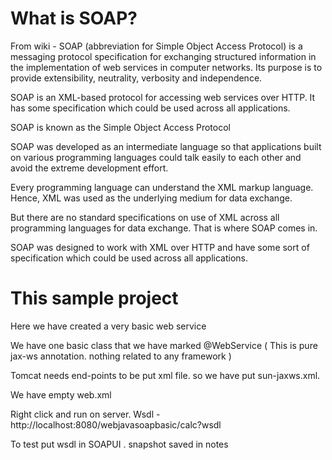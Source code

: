 # What is SOAP?

From wiki - SOAP (abbreviation for Simple Object Access Protocol) is a messaging protocol specification for exchanging structured information in the implementation of web services in computer networks. Its purpose is to provide extensibility, neutrality, verbosity and independence.

SOAP is an XML-based protocol for accessing web services over HTTP. It has some specification which could be used across all applications.

SOAP is known as the Simple Object Access Protocol

SOAP was developed as an intermediate language so that applications built on various programming languages could talk easily to each other and avoid the extreme development effort.

Every programming language can understand the XML markup language. Hence, XML was used as the underlying medium for data exchange.

But there are no standard specifications on use of XML across all programming languages for data exchange. That is where SOAP comes in.

SOAP was designed to work with XML over HTTP and have some sort of specification which could be used across all applications. 

# This sample project

Here we have created a very basic web service

We have one basic class that we have marked @WebService ( This is pure jax-ws annotation. nothing related to any framework )

Tomcat needs end-points to be put xml file. so we have put sun-jaxws.xml.

We have empty web.xml

Right click and run on server.
Wsdl - http://localhost:8080/webjavasoapbasic/calc?wsdl

To test put wsdl in SOAPUI . snapshot saved in notes


